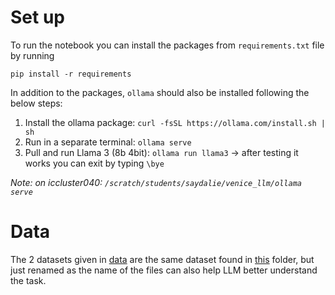# Set up
To run the notebook you can install the packages from `requirements.txt` file by running

`pip install -r requirements`

In addition to the packages, `ollama` should also be installed following the below steps:

1. Install the ollama package: `curl -fsSL https://ollama.com/install.sh | sh`
2. Run in a separate terminal: `ollama serve`
3. Pull and run Llama 3 (8b 4bit): `ollama run llama3` -> after testing it works you can exit by typing `\bye`

*Note: on iccluster040: `/scratch/students/saydalie/venice_llm/ollama serve`*

# Data
The 2 datasets given in [data](data/) are the same dataset found in [this](../../data/data_standardised/clean/) folder, but just renamed as the name of the files can also help LLM better understand the task.